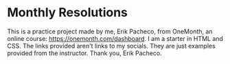 # Monthly Resolutions
This is a practice project made by me, Erik Pacheco, from OneMonth, an online course: https://onemonth.com/dashboard.
I am a starter in HTML and CSS. The links provided aren't links to my socials. They are just examples provided from the instructor.
Thank you,
Erik Pacheco.
